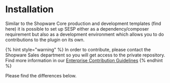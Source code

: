 # Installation

Similar to the Shopware Core production and development templates \(find here\) it is possible to set up SESP either as a dependency/composer requirement but also as a development environment which allows you to do contributions to the plugin on its own.

{% hint style="warning" %}
In order to contribute, please contact the Shopware Sales department so you will get access to the private repository. Find more information in our [Enterprise Contribution Guidelines](../contribution-guidelines.md)
{% endhint %}

Please find the differences below.

